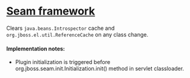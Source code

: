 [Seam framework](http://seamframework.org/)
===========================================
Clears `java.beans.Introspector` cache and `org.jboss.el.util.ReferenceCache` on any class change.

#### Implementation notes:
* Plugin initialization is triggered before org.jboss.seam.init.Initialization.init() method in servlet classloader.
